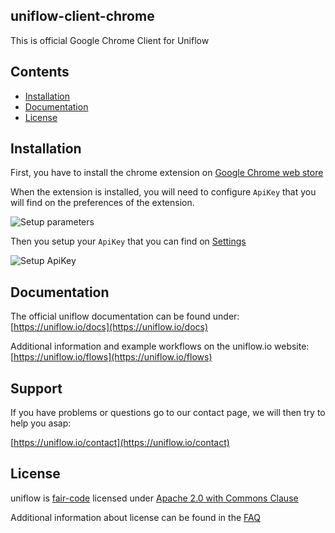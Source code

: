 uniflow-client-chrome
---------------------

This is official Google Chrome Client for Uniflow

## Contents

- [Installation](#installation)
- [Documentation](#documentation)
- [License](#license)

## Installation

First, you have to install the chrome extension on [Google Chrome web store](https://chrome.google.com/webstore/detail/uniflow-client/addfkelofconemofddhmmdgdiolnhppl)

When the extension is installed, you will need to configure `ApiKey` that you will find on the preferences of the extension.

![Setup parameters](https://github.com/uniflow-io/uniflow/raw/master/library/uniflow-client-chrome/images/install_setup_parameters.png)

Then you setup your `ApiKey` that you can find on [Settings](https://uniflow.io/settings)

![Setup ApiKey](https://github.com/uniflow-io/uniflow/raw/master/library/uniflow-client-chrome/images/install_setup_api_key.png)

## Documentation

The official uniflow documentation can be found under: [https://uniflow.io/docs](https://uniflow.io/docs)

Additional information and example workflows on the uniflow.io website: [https://uniflow.io/flows](https://uniflow.io/flows)


## Support

If you have problems or questions go to our contact page, we will then try to help you asap:

[https://uniflow.io/contact](https://uniflow.io/contact)

## License

uniflow is [fair-code](http://faircode.io) licensed under [Apache 2.0 with Commons Clause](https://github.com/uniflow-io/uniflow/blob/main/LICENSE.md)

Additional information about license can be found in the [FAQ](https://uniflow.io/docs/faq#which-license-does-uniflow-use)
